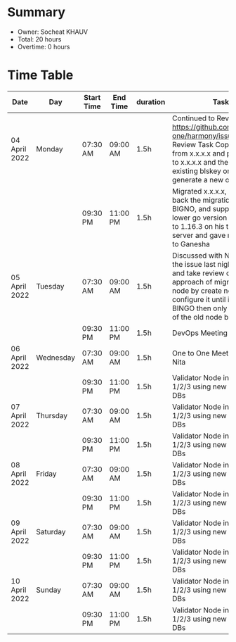# Summary

* Owner: Socheat KHAUV
* Total: 20 hours
* Overtime: 0 hours

# Time Table

| Date          | Day       | Start Time | End Time | duration | Task                                                                                                                                                                                                                  |
|---------------|-----------|------------|----------|----------|-----------------------------------------------------------------------------------------------------------------------------------------------------------------------------------------------------------------------|
| 04 April 2022 | Monday    | 07:30 AM   | 09:00 AM | 1.5h     | Continued to Review https://github.com/harmony-one/harmony/issues/4115, Review Task Copy blskey from x.x.x.x and put it back to x.x.x.x and then Delete existing blskey on x.x.x.x and generate a new one             |
|               |           | 09:30 PM   | 11:00 PM | 1.5h     | Migrated x.x.x.x, Reverted back the migration due to no BIGNO, and support Jenya to lower go version from 1.18 to 1.16.3 on his testing server and gave root access to Ganesha                                        |
| 05 April 2022 | Tuesday   | 07:30 AM   | 09:00 AM | 1.5h     | Discussed with Nita about the issue last night(04 April) and take review on different approach of migrating the node by create new EC2 and configure it until it has BINGO then only we sunset 1 of the old node back |
|               |           | 09:30 PM   | 11:00 PM | 1.5h     | DevOps Meeting                                                                                                                                                                                                        |
| 06 April 2022 | Wednesday | 07:30 AM   | 09:00 AM | 1.5h     | One to One Meeting with Nita                                                                                                                                                                                          |
|               |           | 09:30 PM   | 11:00 PM | 1.5h     | Validator Node in Shard 1/2/3 using new and smaller DBs                                                                                                                                                               |
| 07 April 2022 | Thursday  | 07:30 AM   | 09:00 AM | 1.5h     | Validator Node in Shard 1/2/3 using new and smaller DBs                                                                                                                                                               |
|               |           | 09:30 PM   | 11:00 PM | 1.5h     | Validator Node in Shard 1/2/3 using new and smaller DBs                                                                                                                                                               |
| 08 April 2022 | Friday    | 07:30 AM   | 09:00 AM | 1.5h     | Validator Node in Shard 1/2/3 using new and smaller DBs                                                                                                                                                               |
|               |           | 09:30 PM   | 11:00 PM | 1.5h     | Validator Node in Shard 1/2/3 using new and smaller DBs                                                                                                                                                               |
| 09 April 2022 | Saturday  | 07:30 AM   | 09:00 AM | 1.5h     | Validator Node in Shard 1/2/3 using new and smaller DBs                                                                                                                                                               |
|               |           | 09:30 PM   | 11:00 PM | 1.5h     | Validator Node in Shard 1/2/3 using new and smaller DBs                                                                                                                                                               |
| 10 April 2022 | Sunday    | 07:30 AM   | 09:00 AM | 1.5h     | Validator Node in Shard 1/2/3 using new and smaller DBs                                                                                                                                                               |
|               |           | 09:30 PM   | 11:00 PM | 1.5h     | Validator Node in Shard 1/2/3 using new and smaller DBs                                                                                                                                                               |
